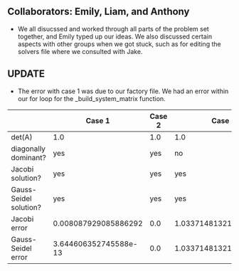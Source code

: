 
## Collaborators: Emily, Liam, and Anthony
* We all disucssed and worked through all parts of the problem set together, and Emily typed up our ideas. We also discussed certain aspects with other groups when we got stuck, such as for editing the solvers file where we consulted with Jake.

## UPDATE
* The error with case 1 was due to our factory file. We had an error within our for loop for the _build_system_matrix function.


|      | Case 1 |Case 2  | Case 3|
|------|--------|--------|-------|
|det(A)|  1.0 | 1.0 | 1.0 |
|diagonally dominant?| yes | yes | no |
|Jacobi solution?| yes | yes| yes |
|Gauss-Seidel solution?| yes | yes | yes|
|Jacobi error| 0.008087929085886292 | 0.0 | 1.0337148132181489e176 |
|Gauss-Seidel error| 3.644606352745588e-13 | 0.0 | 1.0337148132181489e176 |